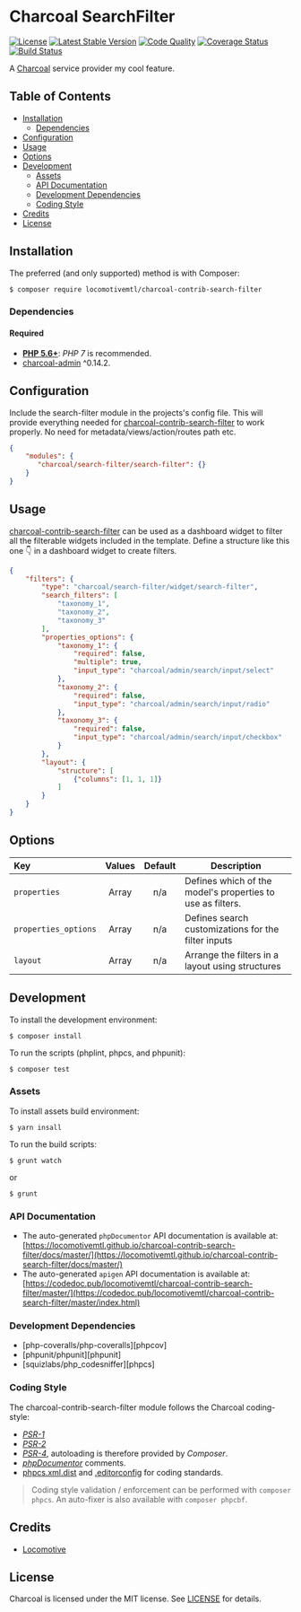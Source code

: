 Charcoal SearchFilter
===============

[![License][badge-license]][charcoal-contrib-search-filter]
[![Latest Stable Version][badge-version]][charcoal-contrib-search-filter]
[![Code Quality][badge-scrutinizer]][dev-scrutinizer]
[![Coverage Status][badge-coveralls]][dev-coveralls]
[![Build Status][badge-travis]][dev-travis]

A [Charcoal][charcoal-app] service provider my cool feature.



## Table of Contents

-   [Installation](#installation)
    -   [Dependencies](#dependencies)
-   [Configuration](#configuration)
-   [Usage](#usage)
-   [Options](#options)
-   [Development](#development)
    -  [Assets](#assets)
    -  [API Documentation](#api-documentation)
    -  [Development Dependencies](#development-dependencies)
    -  [Coding Style](#coding-style)
-   [Credits](#credits)
-   [License](#license)



## Installation

The preferred (and only supported) method is with Composer:

```shell
$ composer require locomotivemtl/charcoal-contrib-search-filter
```



### Dependencies

#### Required

-   [**PHP 5.6+**](https://php.net): _PHP 7_ is recommended.
-   [charcoal-admin][charcoal-admin] ^0.14.2.


## Configuration

Include the search-filter module in the projects's config file.
This will provide everything needed for [charcoal-contrib-search-filter] to work properly.
No need for metadata/views/action/routes path etc.

```Json
{
    "modules": {
       "charcoal/search-filter/search-filter": {}
    }
}
```


## Usage

[charcoal-contrib-search-filter] can be used as a dashboard widget to filter all the filterable widgets
included in the template. Define a structure like this one :point_down: in a dashboard widget to create filters.

```Json
{
    "filters": {
        "type": "charcoal/search-filter/widget/search-filter",
        "search_filters": [
            "taxonomy_1",
            "taxonomy_2",
            "taxonomy_3"
        ],
        "properties_options": {
            "taxonomy_1": {
                "required": false,
                "multiple": true,
                "input_type": "charcoal/admin/search/input/select"
            },
            "taxonomy_2": {
                "required": false,
                "input_type": "charcoal/admin/search/input/radio"
            },
            "taxonomy_3": {
                "required": false,
                "input_type": "charcoal/admin/search/input/checkbox"
            }
        },
        "layout": {
            "structure": [
                {"columns": [1, 1, 1]}
            ]
        }
    }
}
```

## Options

| Key                  | Values | Default | Description                                                |
| :---                 | :---:  | :---:   | ---                                                        |
| `properties`         | Array  | n/a     | Defines which of the model's properties to use as filters. |
| `properties_options` | Array  | n/a     | Defines search customizations for the filter inputs      |
| `layout`             | Array  | n/a     | Arrange the filters in a layout using structures           |




## Development

To install the development environment:

```shell
$ composer install
```

To run the scripts (phplint, phpcs, and phpunit):

```shell
$ composer test
```

### Assets

To install assets build environment: 

```shell
$ yarn insall
```

To run the build scripts: 
```shell
$ grunt watch
```
or
```shell
$ grunt
```


### API Documentation

-   The auto-generated `phpDocumentor` API documentation is available at:  
    [https://locomotivemtl.github.io/charcoal-contrib-search-filter/docs/master/](https://locomotivemtl.github.io/charcoal-contrib-search-filter/docs/master/)
-   The auto-generated `apigen` API documentation is available at:  
    [https://codedoc.pub/locomotivemtl/charcoal-contrib-search-filter/master/](https://codedoc.pub/locomotivemtl/charcoal-contrib-search-filter/master/index.html)



### Development Dependencies

-   [php-coveralls/php-coveralls][phpcov]
-   [phpunit/phpunit][phpunit]
-   [squizlabs/php_codesniffer][phpcs]



### Coding Style

The charcoal-contrib-search-filter module follows the Charcoal coding-style:

-   [_PSR-1_][psr-1]
-   [_PSR-2_][psr-2]
-   [_PSR-4_][psr-4], autoloading is therefore provided by _Composer_.
-   [_phpDocumentor_](http://phpdoc.org/) comments.
-   [phpcs.xml.dist](phpcs.xml.dist) and [.editorconfig](.editorconfig) for coding standards.

> Coding style validation / enforcement can be performed with `composer phpcs`. An auto-fixer is also available with `composer phpcbf`.



## Credits

-   [Locomotive](https://locomotive.ca/)



## License

Charcoal is licensed under the MIT license. See [LICENSE](LICENSE) for details.



[charcoal-contrib-search-filter]:  https://packagist.org/packages/locomotivemtl/charcoal-contrib-search-filter
[charcoal-app]:             https://packagist.org/packages/locomotivemtl/charcoal-app
[charcoal-admin]:           https://packagist.org/packages/locomotivemtl/charcoal-admin

[dev-scrutinizer]:    https://scrutinizer-ci.com/g/locomotivemtl/charcoal-contrib-search-filter/
[dev-coveralls]:      https://coveralls.io/r/locomotivemtl/charcoal-contrib-search-filter
[dev-travis]:         https://travis-ci.org/locomotivemtl/charcoal-contrib-search-filter

[badge-license]:      https://img.shields.io/packagist/l/locomotivemtl/charcoal-contrib-search-filter.svg?style=flat-square
[badge-version]:      https://img.shields.io/packagist/v/locomotivemtl/charcoal-contrib-search-filter.svg?style=flat-square
[badge-scrutinizer]:  https://img.shields.io/scrutinizer/g/locomotivemtl/charcoal-contrib-search-filter.svg?style=flat-square
[badge-coveralls]:    https://img.shields.io/coveralls/locomotivemtl/charcoal-contrib-search-filter.svg?style=flat-square
[badge-travis]:       https://img.shields.io/travis/locomotivemtl/charcoal-contrib-search-filter.svg?style=flat-square

[psr-1]:  https://www.php-fig.org/psr/psr-1/
[psr-2]:  https://www.php-fig.org/psr/psr-2/
[psr-3]:  https://www.php-fig.org/psr/psr-3/
[psr-4]:  https://www.php-fig.org/psr/psr-4/
[psr-6]:  https://www.php-fig.org/psr/psr-6/
[psr-7]:  https://www.php-fig.org/psr/psr-7/
[psr-11]: https://www.php-fig.org/psr/psr-11/

